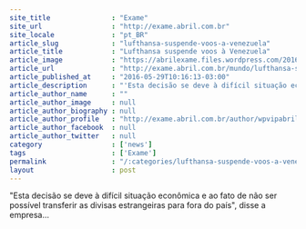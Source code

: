 ```yaml
---
site_title               : "Exame"
site_url                 : "http://exame.abril.com.br"
site_locale              : "pt_BR"
article_slug             : "lufthansa-suspende-voos-a-venezuela"
article_title            : "Lufthansa suspende voos à Venezuela"
article_image            : "https://abrilexame.files.wordpress.com/2016/09/size_960_16_9_avioes_da_lufthansa1.jpg?quality=70&strip=all&w=960"
article_url              : "http://exame.abril.com.br/mundo/lufthansa-suspende-voos-a-venezuela/"
article_published_at     : "2016-05-29T10:16:13-03:00"
article_description      : "'Esta decisão se deve à difícil situação econômica e ao fato de não ser possível transferir as divisas estrangeiras para fora do país', disse a empresa..."
article_author_name      : ""
article_author_image     : null
article_author_biography : null
article_author_profile   : "http://exame.abril.com.br/author/wpvipabril/"
article_author_facebook  : null
article_author_twitter   : null
category                 : ['news']
tags                     : ['Exame']
permalink                : "/:categories/lufthansa-suspende-voos-a-venezuela/"
layout                   : post
---
```


"Esta decisão se deve à difícil situação econômica e ao fato de não ser possível transferir as divisas estrangeiras para fora do país", disse a empresa...
